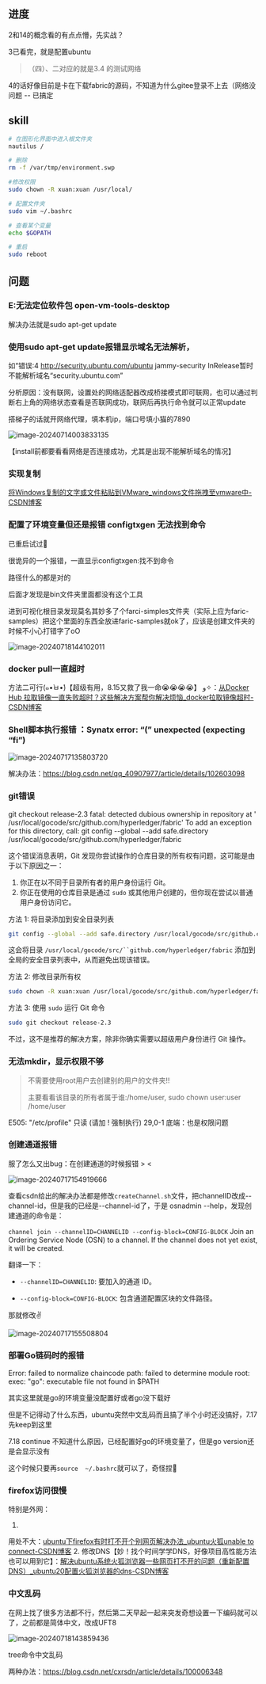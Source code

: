 ## 进度

2和14的概念看的有点点懵，先实战？

3已看完，就是配置ubuntu

> （四）、二对应的就是3.4 的测试网络

4的话好像目前是卡在下载fabric的源码，不知道为什么gitee登录不上去（网络没问题 -- 已搞定

## skill

```bash
# 在图形化界面中进入根文件夹
nautilus /

# 删除
rm -f /var/tmp/environment.swp

#修改权限
sudo chown -R xuan:xuan /usr/local/

# 配置文件夹
sudo vim ~/.bashrc

# 查看某个变量
echo $GOPATH

# 重启
sudo reboot
```

## 问题

### E:无法定位软件包 open-vm-tools-desktop

解决办法就是sudo apt-get update

### 使用sudo apt-get update报错显示域名无法解析，

如“错误:4 http://security.ubuntu.com/ubuntu jammy-security InRelease暂时不能解析域名“security.ubuntu.com”

分析原因：没有联网，设置处的网络适配器改成桥接模式即可联网，也可以通过判断右上角的网络状态查看是否联网成功，联网后再执行命令就可以正常update

搭梯子的话就开网络代理，填本机ip，端口号填小猫的7890

![image-20240714003833135](https://cdn.jsdelivr.net/gh/kixuan/PicGo/image-20240714003833135.png)

【install前都要看看网络是否连接成功，尤其是出现不能解析域名的情况】

### 实现复制

[将Windows复制的文字或文件粘贴到VMware_windows文件拖拽至vmware中-CSDN博客](https://blog.csdn.net/qq_44786250/article/details/125683954)

### 配置了环境变量但还是报错 configtxgen 无法找到命令

已重启试过🤔

很诡异的一个报错，一直显示configtxgen:找不到命令

路径什么的都是对的

后面才发现是bin文件夹里面都没有这个工具

进到可视化根目录发现莫名其妙多了个farci-simples文件夹（实际上应为faric-samples）把这个里面的东西全放进faric-samples就ok了，应该是创建文件夹的时候不小心打错字了oO

![image-20240718144102011](https://cdn.jsdelivr.net/gh/kixuan/PicGo/image-20240718144102011.png)

### docker pull一直超时

方法二可行(๑•̀ㅂ•́)【超级有用，8.15又救了我一命😭😭😭😭】
و✧：[从Docker Hub 拉取镜像一直失败超时？这些解决方案帮你解决烦恼_docker拉取镜像超时-CSDN博客](https://blog.csdn.net/weixin_50160384/article/details/139861337)

### Shell脚本执行报错 ：Synatx error: “(” unexpected (expecting “fi”)

![image-20240717135803720](https://cdn.jsdelivr.net/gh/kixuan/PicGo/image-20240717135803720.png)

解决办法：https://blog.csdn.net/qq_40907977/article/details/102603098

### git错误

git checkout release-2.3 fatal: detected dubious ownership in repository at '
/usr/local/gocode/src/github.com/hyperledger/fabric' To add an exception for this directory, call:    git config
--global --add safe.directory /usr/local/gocode/src/github.com/hyperledger/fabric

这个错误消息表明，Git 发现你尝试操作的仓库目录的所有权有问题，这可能是由于以下原因之一：

1. 你正在以不同于目录所有者的用户身份运行 Git。
2. 你正在使用的仓库目录是通过 `sudo` 或其他用户创建的，但你现在尝试以普通用户身份访问它。

方法 1: 将目录添加到安全目录列表

```Bash
git config --global --add safe.directory /usr/local/gocode/src/github.com/hyperledger/fabric
```

这会将目录 `/usr/local/gocode/src/``github.com/hyperledger/fabric` 添加到全局的安全目录列表中，从而避免出现该错误。

方法 2: 修改目录所有权

```Bash
sudo chown -R xuan:xuan /usr/local/gocode/src/github.com/hyperledger/fabric
```

方法 3: 使用 `sudo` 运行 Git 命令

```Bash
sudo git checkout release-2.3
```

不过，这不是推荐的解决方案，除非你确实需要以超级用户身份进行 Git 操作。

### 无法mkdir，显示权限不够

> 不需要使用root用户去创建别的用户的文件夹!!
>
> 主要看看该目录的所有者属于谁:/home/user, sudo chown user:user /home/user

E505: "/etc/profile" 只读 (请加 ! 强制执行) 29,0-1 底端：也是权限问题

### 创建通道报错

服了怎么又出bug：在创建通道的时候报错 > <

![image-20240717154919666](https://cdn.jsdelivr.net/gh/kixuan/PicGo/image-20240717154919666.png)

查看csdn给出的解决办法都是修改`createChannel.sh`文件，把channelID改成--channel-id，但是我的已经是--channel-id了，于是
osnadmin --help，发现创建通道的命令是：

`channel join --channelID=CHANNELID --config-block=CONFIG-BLOCK`
Join an Ordering Service Node (OSN) to a channel. If the channel does not yet exist, it will be created.

翻译一下：

- `--channelID=CHANNELID`: 要加入的通道 ID。

- `--config-block=CONFIG-BLOCK`: 包含通道配置区块的文件路径。

那就修改✌

![image-20240717155508804](https://cdn.jsdelivr.net/gh/kixuan/PicGo/image-20240717155508804.png)

### 部署Go链码时的报错

Error: failed to normalize chaincode path: failed to determine module root: exec: "go": executable file not found in
$PATH

其实这里就是go的环境变量没配置好或者go没下载好

但是不记得动了什么东西，ubuntu突然中文乱码而且搞了半个小时还没搞好，7.17 先keep到这里

7.18 continue 不知道什么原因，已经配置好go的环境变量了，但是go version还是会显示没有

这个时候只要再`source  ~/.bashrc`就可以了，奇怪捏🤔

### firefox访问很慢

特别是外网：

1.
用处不大：[ubuntu下firefox有时打不开个别网页解决办法_ubuntu火狐unable to connect-CSDN博客](https://blog.csdn.net/lssyg2011/article/details/104058116?utm_medium=distribute.pc_relevant.none-task-blog-2~default~baidujs_baidulandingword~default-4-104058116-blog-131341796.235^v43^pc_blog_bottom_relevance_base5&spm=1001.2101.3001.4242.3&utm_relevant_index=5)
2.
修改DNS【妙！找个时间学学DNS，好像项目高性能方法也可以用到它】：[解决ubuntu系统火狐浏览器一些网页打不开的问题（重新配置DNS）_ubuntu20配置火狐浏览器的dns-CSDN博客](https://blog.csdn.net/weixin_44494462/article/details/104411177?spm=1001.2101.3001.6650.6&utm_medium=distribute.pc_relevant.none-task-blog-2~default~BlogCommendFromBaidu~Rate-6-104411177-blog-104058116.235^v43^pc_blog_bottom_relevance_base5&depth_1-utm_source=distribute.pc_relevant.none-task-blog-2~default~BlogCommendFromBaidu~Rate-6-104411177-blog-104058116.235^v43^pc_blog_bottom_relevance_base5&utm_relevant_index=11)

### 中文乱码

在网上找了很多方法都不行，然后第二天早起一起来突发奇想设置一下编码就可以了，之前都是简体中文，改成UFT8

![image-20240718143859436](https://cdn.jsdelivr.net/gh/kixuan/PicGo/image-20240718143859436.png)

tree命令中文乱码

两种办法：https://blog.csdn.net/cxrsdn/article/details/100006348

